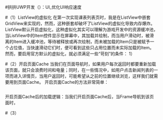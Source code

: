 #拱拱UWP开发（）：UI_优化UI响应速度

#（1）ListView的虚拟化
在第一次实现课表列表页时，我是在ListView中嵌套GridView来实现的，然而，这种嵌套却破坏了ListView的虚拟化导致内存爆炸。
ListView默认开启虚拟化，这种虚拟化其实可以理解为游戏开发中的资源缓冲池，当ListView中的Item控件显示在屏幕中，其加载并绘制，而当用户滑动时，被滑离的Item进入缓冲池，等待被释放或再次绘制，而未被加载的Item只是被赋予一个占位值，当快速滑动它们时，便可看到这些只占用位置而未实际加载的Item。
然而，要启用官方默认的虚拟化，就必须满足一些“苛刻”的条件：
1）




#（2）开启页面Cache
当我们在页面导航时，如果用户每次返回时都要重新加载该页面，就只会浪费时间和电量；同时，在一些情况中，如用户点击新闻列表的一项而进入详情页，当用户返回时，可能希望从之前的位置继续浏览，这样我们就需要用到页面Cache。
开启页面Cache的方法非常简单：
```XML
```
开启页面Cache后的加载逻辑：当我们开启页面Cache后，当Frame导航到该页面时，



#（3）